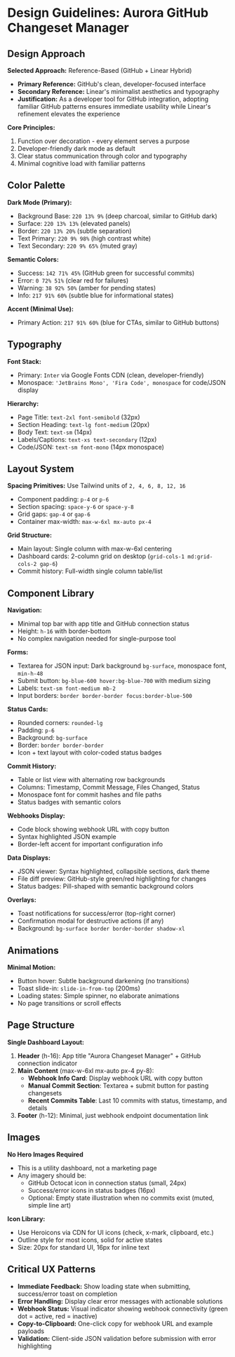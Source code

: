 # Design Guidelines: Aurora GitHub Changeset Manager

## Design Approach

**Selected Approach:** Reference-Based (GitHub + Linear Hybrid)
- **Primary Reference:** GitHub's clean, developer-focused interface
- **Secondary Reference:** Linear's minimalist aesthetics and typography
- **Justification:** As a developer tool for GitHub integration, adopting familiar GitHub patterns ensures immediate usability while Linear's refinement elevates the experience

**Core Principles:**
1. Function over decoration - every element serves a purpose
2. Developer-friendly dark mode as default
3. Clear status communication through color and typography
4. Minimal cognitive load with familiar patterns

## Color Palette

**Dark Mode (Primary):**
- Background Base: `220 13% 9%` (deep charcoal, similar to GitHub dark)
- Surface: `220 13% 13%` (elevated panels)
- Border: `220 13% 20%` (subtle separation)
- Text Primary: `220 9% 98%` (high contrast white)
- Text Secondary: `220 9% 65%` (muted gray)

**Semantic Colors:**
- Success: `142 71% 45%` (GitHub green for successful commits)
- Error: `0 72% 51%` (clear red for failures)
- Warning: `38 92% 50%` (amber for pending states)
- Info: `217 91% 60%` (subtle blue for informational states)

**Accent (Minimal Use):**
- Primary Action: `217 91% 60%` (blue for CTAs, similar to GitHub buttons)

## Typography

**Font Stack:**
- Primary: `Inter` via Google Fonts CDN (clean, developer-friendly)
- Monospace: `'JetBrains Mono', 'Fira Code', monospace` for code/JSON display

**Hierarchy:**
- Page Title: `text-2xl font-semibold` (32px)
- Section Heading: `text-lg font-medium` (20px)
- Body Text: `text-sm` (14px)
- Labels/Captions: `text-xs text-secondary` (12px)
- Code/JSON: `text-sm font-mono` (14px monospace)

## Layout System

**Spacing Primitives:** Use Tailwind units of `2, 4, 6, 8, 12, 16`
- Component padding: `p-4` or `p-6`
- Section spacing: `space-y-6` or `space-y-8`
- Grid gaps: `gap-4` or `gap-6`
- Container max-width: `max-w-6xl mx-auto px-4`

**Grid Structure:**
- Main layout: Single column with max-w-6xl centering
- Dashboard cards: 2-column grid on desktop (`grid-cols-1 md:grid-cols-2 gap-6`)
- Commit history: Full-width single column table/list

## Component Library

**Navigation:**
- Minimal top bar with app title and GitHub connection status
- Height: `h-16` with border-bottom
- No complex navigation needed for single-purpose tool

**Forms:**
- Textarea for JSON input: Dark background `bg-surface`, monospace font, `min-h-48`
- Submit button: `bg-blue-600 hover:bg-blue-700` with medium sizing
- Labels: `text-sm font-medium mb-2`
- Input borders: `border border-border focus:border-blue-500`

**Status Cards:**
- Rounded corners: `rounded-lg`
- Padding: `p-6`
- Background: `bg-surface`
- Border: `border border-border`
- Icon + text layout with color-coded status badges

**Commit History:**
- Table or list view with alternating row backgrounds
- Columns: Timestamp, Commit Message, Files Changed, Status
- Monospace font for commit hashes and file paths
- Status badges with semantic colors

**Webhooks Display:**
- Code block showing webhook URL with copy button
- Syntax highlighted JSON example
- Border-left accent for important configuration info

**Data Displays:**
- JSON viewer: Syntax highlighted, collapsible sections, dark theme
- File diff preview: GitHub-style green/red highlighting for changes
- Status badges: Pill-shaped with semantic background colors

**Overlays:**
- Toast notifications for success/error (top-right corner)
- Confirmation modal for destructive actions (if any)
- Background: `bg-surface border border-border shadow-xl`

## Animations

**Minimal Motion:**
- Button hover: Subtle background darkening (no transitions)
- Toast slide-in: `slide-in-from-top` (200ms)
- Loading states: Simple spinner, no elaborate animations
- No page transitions or scroll effects

## Page Structure

**Single Dashboard Layout:**
1. **Header** (h-16): App title "Aurora Changeset Manager" + GitHub connection indicator
2. **Main Content** (max-w-6xl mx-auto px-4 py-8):
   - **Webhook Info Card**: Display webhook URL with copy button
   - **Manual Commit Section**: Textarea + submit button for pasting changesets
   - **Recent Commits Table**: Last 10 commits with status, timestamp, and details
3. **Footer** (h-12): Minimal, just webhook endpoint documentation link

## Images

**No Hero Images Required**
- This is a utility dashboard, not a marketing page
- Any imagery should be:
  - GitHub Octocat icon in connection status (small, 24px)
  - Success/error icons in status badges (16px)
  - Optional: Empty state illustration when no commits exist (muted, simple line art)

**Icon Library:**
- Use Heroicons via CDN for UI icons (check, x-mark, clipboard, etc.)
- Outline style for most icons, solid for active states
- Size: 20px for standard UI, 16px for inline text

## Critical UX Patterns

- **Immediate Feedback:** Show loading state when submitting, success/error toast on completion
- **Error Handling:** Display clear error messages with actionable solutions
- **Webhook Status:** Visual indicator showing webhook connectivity (green dot = active, red = inactive)
- **Copy-to-Clipboard:** One-click copy for webhook URL and example payloads
- **Validation:** Client-side JSON validation before submission with error highlighting